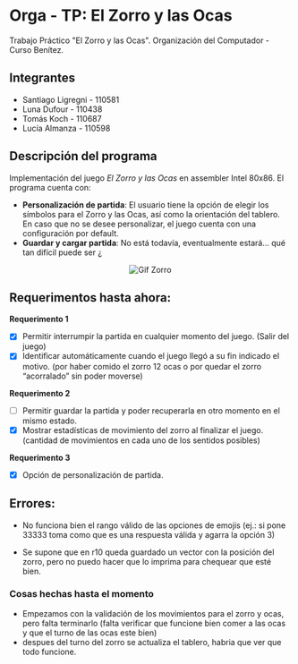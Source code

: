 # Orga - TP: El Zorro y las Ocas

Trabajo Práctico "El Zorro y las Ocas". Organización del Computador - Curso Benítez.

## Integrantes
- Santiago Ligregni - 110581
- Luna Dufour - 110438
- Tomás Koch - 110687
- Lucía Almanza - 110598

## Descripción del programa

Implementación del juego _El Zorro y las Ocas_ en assembler Intel 80x86. El programa cuenta con:

- **Personalización de partida**: El usuario tiene la opción de elegir los símbolos para el Zorro y las Ocas, así como la orientación del tablero. En caso que no se desee personalizar, el juego cuenta con una configuración por default.
- **Guardar y cargar partida**: No está todavía, eventualmente estará... qué tan difícil puede ser ¿

<div style="text-align: center;">
  <img src="https://i.pinimg.com/originals/7f/24/4e/7f244e0236bde8ea6056384286304a26.gif" alt="Gif Zorro">
</div>

## Requerimentos hasta ahora:

**Requerimento 1**
- [x] Permitir interrumpir la partida en cualquier momento del juego. (Salir del juego)
- [x] Identificar automáticamente cuando el juego llegó a su fin indicado el motivo. (por haber comido el zorro 12 ocas o por quedar el zorro “acorralado” sin poder moverse)

**Requerimento 2**
- [ ] Permitir guardar la partida y poder recuperarla en otro momento en el mismo estado.
- [x] Mostrar estadísticas de movimiento del zorro al finalizar el juego. (cantidad de movimientos en cada uno de los sentidos posibles)

**Requerimento 3**
- [x] Opción de personalización de partida.

## Errores:
- No funciona bien el rango válido de las opciones de emojis (ej.: si pone 33333 toma como que es una respuesta válida y agarra la opción 3)

- Se supone que en r10 queda guardado un vector con la posición del zorro, pero no puedo hacer que lo imprima para chequear que esté bien.

### Cosas hechas hasta el momento
- Empezamos con la validación de los movimientos para el zorro y ocas, pero falta terminarlo (falta verificar que funcione bien comer a las ocas y que el turno de las ocas este bien)
- despues del turno del zorro se actualiza el tablero, habria que ver que todo funcione.